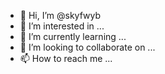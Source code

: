 - 👋 Hi, I’m @skyfwyb
- 👀 I’m interested in ...
- 🌱 I’m currently learning ...
- 💞️ I’m looking to collaborate on ...
- 📫 How to reach me ...

<!---
skyfwyb/skyfwyb is a ✨ special ✨ repository because its `README.md` (this file) appears on your GitHub profile.
You can click the Preview link to take a look at your changes.
--->

